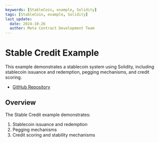```yaml
---
keywords: [StableCoin, example, Solidity]
tags: [StableCoin, example, Solidity]
last_update:
  date: 2024-10-26
  author: Meta Contract Development Team
---
```


# Stable Credit Example

This example demonstrates a stablecoin system using Solidity, including stablecoin issuance and redemption, pegging mechanisms, and credit scoring.

- [GitHub Repository](https://github.com/ecdysisxyz/StableCredit)

## Overview

The Stable Credit example demonstrates:

1. Stablecoin issuance and redemption
2. Pegging mechanisms
3. Credit scoring and stability mechanisms
